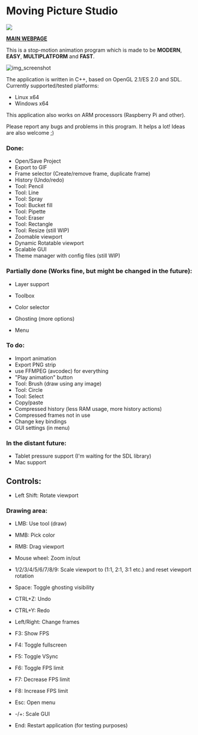 # Moving Picture Studio

![]("http://mps.olekolek1000.pl/github/logo.png">)

**[MAIN WEBPAGE](http://mps.olekolek1000.pl/)**

This is a stop-motion animation program which is made to be **MODERN**, **EASY**, **MULTIPLATFORM** and **FAST**.

![img_screenshot](http://mps.olekolek1000.pl/github/screenshot.png)

The application is written in C++, based on OpenGL 2.1/ES 2.0 and SDL.  
Currently supported/tested platforms:  

 - Linux x64
 - Windows x64

This application also works on ARM processors (Raspberry Pi and other).  
	
Please report any bugs and problems in this program. It helps a lot!
Ideas are also welcome ;)

### Done:
 - Open/Save Project
 - Export to GIF
 - Frame selector (Create/remove frame, duplicate frame)
 - History (Undo/redo)
 - Tool: Pencil
 - Tool: Line
 - Tool: Spray
 - Tool: Bucket fill
 - Tool: Pipette
 - Tool: Eraser
 - Tool: Rectangle
 - Tool: Resize (still WIP)
 - Zoomable viewport
 - Dynamic Rotatable viewport
 - Scalable GUI
 - Theme manager with config files (still WIP)

### Partially done (Works fine, but might be changed in the future):<br>
 - Layer support
 - Toolbox
 - Color selector
 - Ghosting (more options)

 - Menu

### To do:
 - Import animation
 - Export PNG strip
 - use FFMPEG (avcodec) for everything
 - "Play animation" button
 - Tool: Brush (draw using any image)
 - Tool: Circle
 - Tool: Select
 - Copy/paste
 - Compressed history (less RAM usage, more history actions)
 - Compressed frames not in use
 - Change key bindings
 - GUI settings (in menu)

### In the distant future:
 - Tablet pressure support (I'm waiting for the SDL library)
 - Mac support


## Controls:
 - Left Shift: Rotate viewport

### Drawing area:
 - LMB: Use tool (draw)
 - MMB: Pick color
 - RMB: Drag viewport
 - Mouse wheel: Zoom in/out
 - 1/2/3/4/5/6/7/8/9: Scale viewport to (1:1, 2:1, 3:1 etc.) and reset viewport rotation

 - Space: Toggle ghosting visibility
 - CTRL+Z: Undo
 - CTRL+Y: Redo
 - Left/Right: Change frames

 - F3: Show FPS
 - F4: Toggle fullscreen
 - F5: Toggle VSync
 - F6: Toggle FPS limit
 - F7: Decrease FPS limit
 - F8: Increase FPS limit
 - Esc: Open menu
 - -/+: Scale GUI

 - End: Restart application (for testing purposes)
